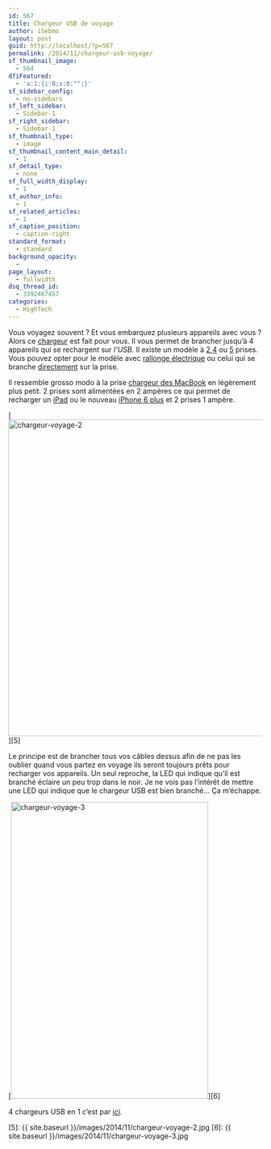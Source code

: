 ```yaml
---
id: 567
title: Chargeur USB de voyage
author: iSebmo
layout: post
guid: http://localhost/?p=567
permalink: /2014/11/chargeur-usb-voyage/
sf_thumbnail_image:
  - 564
dfiFeatured:
  - 'a:1:{i:0;s:0:"";}'
sf_sidebar_config:
  - no-sidebars
sf_left_sidebar:
  - Sidebar-1
sf_right_sidebar:
  - Sidebar-1
sf_thumbnail_type:
  - image
sf_thumbnail_content_main_detail:
  - 1
sf_detail_type:
  - none
sf_full_width_display:
  - 1
sf_author_info:
  - 1
sf_related_articles:
  - 1
sf_caption_position:
  - caption-right
standard_format:
  - standard
background_opacity:
  - 
page_layout:
  - fullwidth
dsq_thread_id:
  - 3392467457
categories:
  - HighTech
---
```

Vous voyagez souvent ? Et vous embarquez plusieurs appareils avec vous ? Alors ce [chargeur][1] est fait pour vous. Il vous permet de brancher jusqu’à 4 appareils qui se rechargent sur *l’USB*. Il existe un modèle à [2][1],[4][1] ou [5][1] prises. Vous pouvez opter pour le modèle avec [rallonge électrique][1] ou celui qui se branche [directement][1] sur la prise.

Il ressemble grosso modo à la prise [chargeur des MacBook][2] en légèrement plus petit. 2 prises sont alimentées en 2 ampères ce qui permet de recharger un [iPad][3] ou le nouveau [iPhone 6 plus][4] et 2 prises 1 ampère.

[<img class="aligncenter size-large wp-image-565" src="{{ site.baseurl }}/images/2014/11/chargeur-voyage-2-1024x683.jpg" alt="chargeur-voyage-2" width="940" height="626" />][5]

Le principe est de brancher tous vos câbles dessus afin de ne pas les oublier quand vous partez en voyage ils seront toujours prêts pour recharger vos appareils. Un seul reproche, la LED qui indique qu’il est branché éclaire un peu trop dans le noir. Je ne vois pas l’intérêt de mettre une LED qui indique que le chargeur USB est bien branché… Ça m’échappe.

[<img class="aligncenter  wp-image-566" src="{{ site.baseurl }}/images/2014/11/chargeur-voyage-3-683x1024.jpg" alt="chargeur-voyage-3" width="391" height="587" />][6]

4 chargeurs USB en 1 c’est par [ici][1].

 [1]: http://www.amazon.fr/Chargeur-Inateck-Compatible-Smartphones-Tablettes/dp/B00IOH5EBG/ref=pd_cp_computers_0?tag=tfadafr-21
 [2]: http://www.amazon.fr/Apple-Adaptateur-secteur-MagSafe-MacBook/dp/B002TUQHVK/ref=sr_1_4?s=electronics&ie=UTF8&qid=1415966651&sr=1-4&keywords=chargeur+macbook&tag=tfadafr-21
 [3]: http://localhost/2014/10/lipad-air-2-est-la/ "L’iPad Air 2 est là !"
 [4]: http://localhost/2014/10/liphone-6-plus-dans-tous-ses-etats/ "L’iphone 6 plus dans tous ses états"
 [5]: {{ site.baseurl }}/images/2014/11/chargeur-voyage-2.jpg
 [6]: {{ site.baseurl }}/images/2014/11/chargeur-voyage-3.jpg